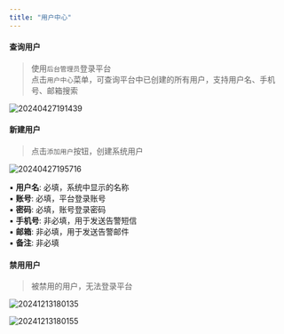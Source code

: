 ```yaml
---
title: "用户中心"
---
```


#### 查询用户

> 使用`后台管理员`登录平台 <br/>
> 点击`用户中心`菜单，可查询平台中已创建的所有用户，支持用户名、手机号、邮箱搜索

![20240427191439](https://img.isxcode.com/picgo/20240427191439.png)

#### 新建用户

> 点击`添加用户`按钮，创建系统用户 <br/>

![20240427195716](https://img.isxcode.com/picgo/20240427195716.png)

▪ **用户名**: 必填，系统中显示的名称 <br/>
▪ **账号**: 必填，平台登录账号 <br/>
▪ **密码**: 必填，账号登录密码 <br/>
▪ **手机号**: 非必填，用于发送告警短信 <br/>
▪ **邮箱**: 非必填，用于发送告警邮件 <br/>
▪ **备注**: 非必填

#### 禁用用户

> 被禁用的用户，无法登录平台

![20241213180135](https://img.isxcode.com/picgo/20241213180135.png)

![20241213180155](https://img.isxcode.com/picgo/20241213180155.png)

